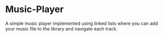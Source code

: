 # Music-Player
A simple music player implemented using linked lists where you can add your music file to the library and navigate each track.
